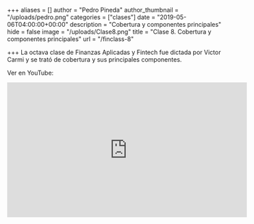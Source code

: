 +++
aliases = []
author = "Pedro Pineda"
author_thumbnail = "/uploads/pedro.png"
categories = ["clases"]
date = "2019-05-06T04:00:00+00:00"
description = "Cobertura y componentes principales"
hide = false
image = "/uploads/Clase8.png"
title = "Clase 8. Cobertura y componentes principales"
url = "/finclass-8"

+++
La octava clase de Finanzas Aplicadas y Fintech fue dictada por Victor Carmi y se trató de cobertura y sus principales componentes.

Ver en YouTube:

<iframe width="560" height="315" src="https://www.youtube.com/embed/9RcMJKQpVNA" frameborder="0" allow="accelerometer; autoplay; encrypted-media; gyroscope; picture-in-picture" allowfullscreen></iframe>